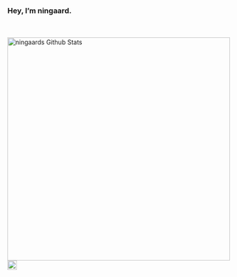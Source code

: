 <h3 title="hehehe"> Hey, I’m ningaard.</h3>

<br />
<br />

<img align="center" width=500 src="https://github-readme-stats.vercel.app/api?username=ningaard&count_private=true&theme=dracula&title_color=FF0000&icon_color=FF0000&show_icons=true&hide=issues&border_color=FF0000&bg_color=404040" alt="ningaards Github Stats" />

<a href="https://discord.gg/ningaardsbutik">
  <img align="left" alt="My danish shop." width="21px" src="https://raw.githubusercontent.com/anuraghazra/anuraghazra/master/assets/discord-round.svg" />
</a>
                                                                                                                                                     
